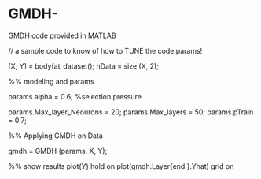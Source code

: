 # GMDH-
GMDH code provided in MATLAB

// a sample code to know of how to TUNE the code params!

[X, Y] = bodyfat_dataset();
nData = size (X, 2);

%% modeling and params

params.alpha = 0.6;    %selection pressure

params.Max_layer_Neourons = 20;
params.Max_layers = 50;
params.pTrain = 0.7;

%% Applying GMDH on Data

gmdh = GMDH (params, X, Y);

%% show results
plot(Y)
hold on 
plot(gmdh.Layer{end }.Yhat)
grid on

